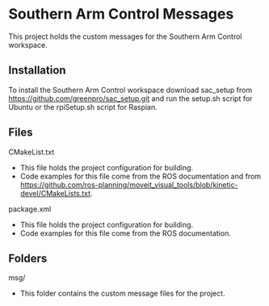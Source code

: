 # Southern Arm Control Messages

This project holds the custom messages for the Southern Arm Control workspace.

## Installation

To install the Southern Arm Control workspace download sac_setup from https://github.com/greenpro/sac_setup.git and run the setup.sh script for Ubuntu or the rpiSetup.sh script for Raspian.

## Files
CMakeList.txt
* This file holds the project configuration for building.
* Code examples for this file come from the ROS documentation and from https://github.com/ros-planning/moveit_visual_tools/blob/kinetic-devel/CMakeLists.txt.

package.xml
* This file holds the project configuration for building.
* Code examples for this file come from the ROS documentation.

## Folders
msg/
* This folder contains the custom message files for the project.
